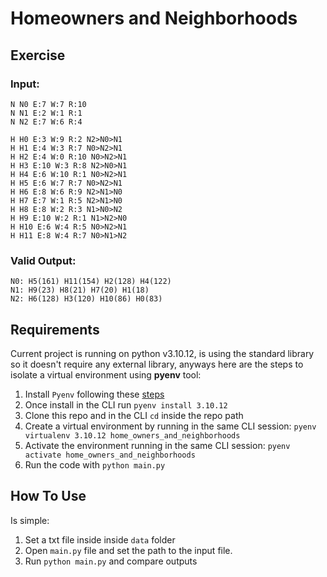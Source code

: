 # Homeowners and Neighborhoods

## Exercise

### Input:
```
N N0 E:7 W:7 R:10
N N1 E:2 W:1 R:1
N N2 E:7 W:6 R:4

H H0 E:3 W:9 R:2 N2>N0>N1
H H1 E:4 W:3 R:7 N0>N2>N1
H H2 E:4 W:0 R:10 N0>N2>N1
H H3 E:10 W:3 R:8 N2>N0>N1
H H4 E:6 W:10 R:1 N0>N2>N1
H H5 E:6 W:7 R:7 N0>N2>N1
H H6 E:8 W:6 R:9 N2>N1>N0
H H7 E:7 W:1 R:5 N2>N1>N0
H H8 E:8 W:2 R:3 N1>N0>N2
H H9 E:10 W:2 R:1 N1>N2>N0
H H10 E:6 W:4 R:5 N0>N2>N1
H H11 E:8 W:4 R:7 N0>N1>N2
```
### Valid Output:
```
N0: H5(161) H11(154) H2(128) H4(122)
N1: H9(23) H8(21) H7(20) H1(18)
N2: H6(128) H3(120) H10(86) H0(83)
```

## Requirements

Current project is running on python v3.10.12, is using the standard library so it doesn't require any external library, anyways here are the steps to isolate a virtual environment using **pyenv** tool:
1. Install `Pyenv` following these [steps](https://github.com/pyenv/pyenv?tab=readme-ov-file#installation)
2. Once install in the CLI run `pyenv install 3.10.12`
3. Clone this repo and in the CLI `cd` inside the repo path
3. Create a virtual environment by running in the same CLI session: `pyenv virtualenv 3.10.12 home_owners_and_neighborhoods`
4. Activate the environment running in the same CLI session: `pyenv activate home_owners_and_neighborhoods`
5. Run the code with `python main.py`

## How To Use
Is simple:
1. Set a txt file inside inside `data` folder
2. Open `main.py` file and set the path to the input file.
3. Run `python main.py` and compare outputs